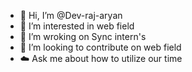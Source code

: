 - 👋 Hi, I’m @Dev-raj-aryan
- 👀 I’m interested in web field
- 🌱 I’m wroking on Sync intern's
- 💞️ I’m looking to contribute on web field
- ☁️ Ask me about how to utilize our time

<!---
Dev-raj-aryan/Dev-raj-aryan is a ✨ special ✨ repository because its `README.md` (this file) appears on your GitHub profile.
You can click the Preview link to take a look at your changes.
--->
